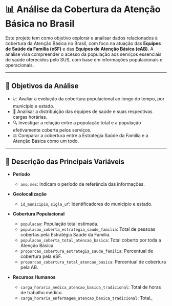 # 📊 Análise da Cobertura da Atenção Básica no Brasil

Este projeto tem como objetivo explorar e analisar dados relacionados à cobertura da Atenção Básica no Brasil, com foco na atuação das **Equipes de Saúde da Família (eSF)** e das **Equipes de Atenção Básica (eAB)**. A análise visa compreender o acesso da população aos serviços essenciais de saúde oferecidos pelo SUS, com base em informações populacionais e operacionais.

---

## 🎯 Objetivos da Análise

- 📈 Avaliar a evolução da cobertura populacional ao longo do tempo, por município e estado.
- 🏥 Analisar a distribuição das equipes de saúde e suas respectivas cargas horárias.
- 🔍 Investigar a relação entre a população total e a população efetivamente coberta pelos serviços.
- ⚖️ Comparar a cobertura entre a Estratégia Saúde da Família e a Atenção Básica como um todo.

---

## 🧾 Descrição das Principais Variáveis

- **Período**
  - `ano`, `mes`: Indicam o período de referência das informações.
  
- **Geolocalização**
  - `id_municipio`, `sigla_uf`: Identificadores do município e estado.

- **Cobertura Populacional**
  - `populacao`: População total estimada.
  - `populacao_coberta_estrategia_saude_familia`: Total de pessoas cobertas pela Estratégia Saúde da Família.
  - `populacao_coberta_total_atencao_basica`: Total coberto por toda a Atenção Básica.
  - `proporcao_cobertura_estrategia_saude_familia`: Percentual de cobertura pela eSF.
  - `proporcao_cobertura_total_atencao_basica`: Percentual de cobertura pela AB.

- **Recursos Humanos**
  - `carga_horaria_medica_atencao_basica_tradicional`: Total de horas de trabalho médico.
  - `carga_horaria_enfermagem_atencao_basica_tradicional`: Total_
